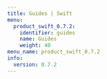 ```yaml
---
title: Guides | Swift
menu:
  product_swift_0.7.2:
    identifier: guides
    name: Guides
    weight: 40
menu_name: product_swift_0.7.2
info:
  version: 0.7.2
---
```


